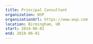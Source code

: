 ```yaml
---
title: Principal Consultant
organization: WSP
organizationUrl: https://www.wsp.com
location: Birmingham, UK
start: 2014-06-01
end: 2018-06-01
---
```


